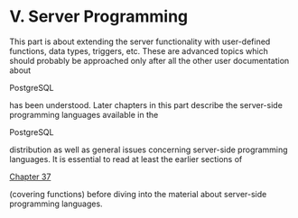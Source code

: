 # V. Server Programming

This part is about extending the server functionality with user-defined functions, data types, triggers, etc. These are advanced topics which should probably be approached only after all the other user documentation about

PostgreSQL

has been understood. Later chapters in this part describe the server-side programming languages available in the

PostgreSQL

distribution as well as general issues concerning server-side programming languages. It is essential to read at least the earlier sections of

[Chapter 37](https://www.postgresql.org/docs/10/static/extend.html)

\(covering functions\) before diving into the material about server-side programming languages.

